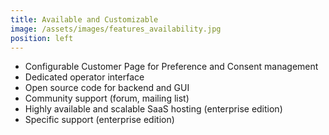 ```yaml
---
title: Available and Customizable
image: /assets/images/features_availability.jpg
position: left
---
```


  - Configurable Customer Page for Preference and Consent management
  - Dedicated operator interface
  - Open source code for backend and GUI
  - Community support (forum, mailing list)
  - Highly available and scalable SaaS hosting (enterprise edition)
  - Specific support (enterprise edition)

